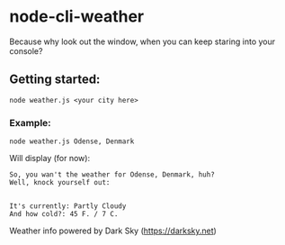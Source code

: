 # node-cli-weather

Because why look out the window, when you can keep staring into your console?

## Getting started: 
```
node weather.js <your city here>
```

### Example:
```
node weather.js Odense, Denmark
```

Will display (for now): 
```
So, you wan't the weather for Odense, Denmark, huh?
Well, knock yourself out:


It's currently: Partly Cloudy
And how cold?: 45 F. / 7 C.
```


Weather info powered by Dark Sky (https://darksky.net)

